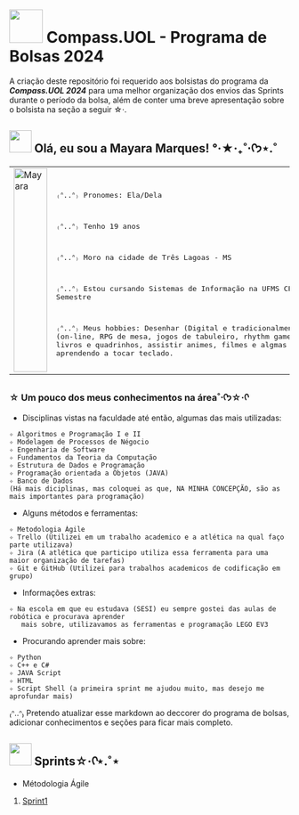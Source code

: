# <img width="60" height="60" src="https://i.pinimg.com/originals/73/69/6e/73696e022df7cd5cb3d999c6875361dd.gif"> Compass.UOL - Programa de Bolsas 2024
A criação deste repositório foi requerido aos bolsistas do programa da ***Compass.UOL 2024*** para uma melhor organização dos envios das Sprints durante o período da bolsa, além de conter uma breve apresentação sobre o bolsista na seção a seguir ☆‧.

## <img width="40" height="40" src="https://i.pinimg.com/originals/2f/c1/b8/2fc1b8f82e14172e3bcae39ca8c8ab33.gif"> Olá, eu sou a Mayara Marques! °‧★‧₊˚⋅ᡣ𐭩⋆.˚

<table style="table-layout: fixed; width: 100%;">
  <tr>
    <td class="image-container" style="width: 200px; height: 200px; overflow: auto;">
      <img src="https://github.com/user-attachments/assets/e692692e-0491-4e72-a35f-52145e7eb8c1" alt="Mayara" style="width: 100%; height: auto;">
    </td>
    <td>
      <pre>
        
  ₍ᐢ..ᐢ₎ Pronomes: Ela/Dela    
    
  ₍ᐢ..ᐢ₎ Tenho 19 anos
  
  ₍ᐢ..ᐢ₎ Moro na cidade de Três Lagoas - MS
  
  ₍ᐢ..ᐢ₎ Estou cursando Sistemas de Informação na UFMS CPTL II - 4º Semestre

  ₍ᐢ..ᐢ₎ Meus hobbies: Desenhar (Digital e tradicionalmente),
  jogar (on-line, RPG de mesa, jogos de tabuleiro, rhythm games...),
  ler mangás, livros e quadrinhos,
  assistir animes, filmes e algmas séries,
  estou aprendendo a tocar teclado.
     </pre>
    </td>
  </tr>
</table>

### ☆ Um pouco dos meus conhecimentos na área˚⋅ᡣ𐭩☆‧ᡣ
- Disciplinas vistas na faculdade até então, algumas das mais utilizadas:
```
✧ Algoritmos e Programação I e II
✧ Modelagem de Processos de Négocio
✧ Engenharia de Software
✧ Fundamentos da Teoria da Computação
✧ Estrutura de Dados e Programação
✧ Programação orientada a Objetos (JAVA)
✧ Banco de Dados
(Há mais diciplinas, mas coloquei as que, NA MINHA CONCEPÇÃO, são as mais importantes para programação)
```
- Alguns métodos e ferramentas:
```
✧ Metodologia Ágile
✧ Trello (Utilizei em um trabalho academico e a atlética na qual faço parte utilizava)
✧ Jira (A atlética que participo utiliza essa ferramenta para uma maior organização de tarefas)
✧ Git e GitHub (Utilizei para trabalhos academicos de codificação em grupo)
```
- Informações extras:
```
✧ Na escola em que eu estudava (SESI) eu sempre gostei das aulas de robótica e procurava aprender
   mais sobre, utilizavamos as ferramentas e programação LEGO EV3
```
- Procurando aprender mais sobre:
```
✧ Python
✧ C++ e C#
✧ JAVA Script
✧ HTML
✧ Script Shell (a primeira sprint me ajudou muito, mas desejo me aprofundar mais)
```

₍ᐢ..ᐢ₎ Pretendo atualizar esse markdown ao deccorer do programa de bolsas, adicionar conhecimentos e seções para ficar mais completo.

## <img width="40" height="40" src="https://i.pinimg.com/originals/44/d3/e4/44d3e4885b215238e1ca71c925ceea52.gif">  Sprints☆‧ᡣ⋆.˚⋆

- Métodologia Ágile
1. [Sprint1](https://github.com/mayaramog/compassUOLmayara/tree/main/Sprint1)
